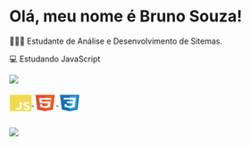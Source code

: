 <h1>Olá, meu nome é Bruno Souza!</h1>
<p>🧑🏽‍🎓 Estudante de Análise e Desenvolvimento de Sitemas.</p>
<p>💻 Estudando JavaScript</p>
<div>
  <a href="https://github.com/BrunoSouza07-code">
  <img height="180em" src="https://github-readme-stats.vercel.app/api?username=BrunoSouza07-code&show_icons=true&theme=transparent">
</div>
<div style="display: inline_block"><br>
  <img align="center" alt="Bruno-Js" height="30" width="40" src="https://raw.githubusercontent.com/devicons/devicon/master/icons/javascript/javascript-plain.svg">
  <img align="center" alt="Bruno-HTML" height="30" width="40" src="https://raw.githubusercontent.com/devicons/devicon/master/icons/html5/html5-original.svg">
  <img align="center" alt="Bruno-CSS" height="30" width="40" src="https://raw.githubusercontent.com/devicons/devicon/master/icons/css3/css3-original.svg">
</div>
    
##
    
<div><a href="https://www.linkedin.com/in/bruno-souza-16673335b" target="_blank"><img src="https://img.shields.io/badge/-LinkedIn-%230077B5?style=for-the-badge&logo=linkedin&logoColor=white" target="_blank"></a> </div>
